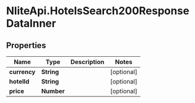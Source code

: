 # NliteApi.HotelsSearch200ResponseDataInner

## Properties

Name | Type | Description | Notes
------------ | ------------- | ------------- | -------------
**currency** | **String** |  | [optional] 
**hotelId** | **String** |  | [optional] 
**price** | **Number** |  | [optional] 



